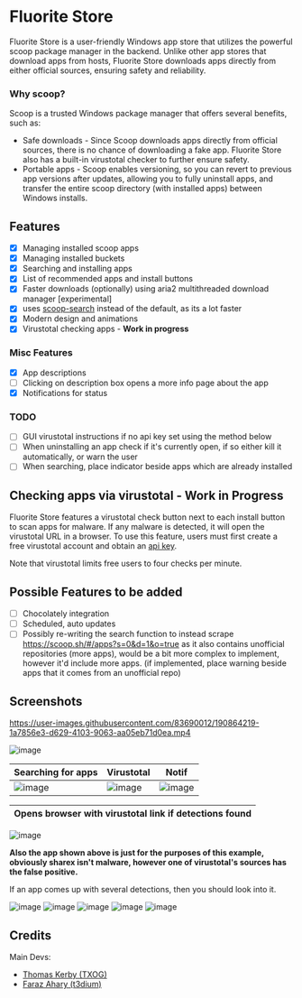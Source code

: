 # Fluorite Store
Fluorite Store is a user-friendly Windows app store that utilizes the powerful scoop package manager in the backend. Unlike other app stores that download apps from hosts, Fluorite Store downloads apps directly from either official sources, ensuring safety and reliability.

### Why scoop?

Scoop is a trusted Windows package manager that offers several benefits, such as:
* Safe downloads - Since Scoop downloads apps directly from official sources, there is no chance of downloading a fake app. Fluorite Store also has a built-in virustotal checker to further ensure safety.
* Portable apps - Scoop enables versioning, so you can revert to previous app versions after updates, allowing you to fully uninstall apps, and transfer the entire scoop directory (with installed apps) between Windows installs.

## Features 

- [x] Managing installed scoop apps
- [x] Managing installed buckets
- [x] Searching and installing apps
- [x] List of recommended apps and install buttons
- [x] Faster downloads (optionally) using aria2 multithreaded download manager [experimental]
- [x] uses [scoop-search](https://github.com/shilangyu/scoop-search) instead of the default, as its a lot faster
- [x] Modern design and animations
- [x] Virustotal checking apps - **Work in progress**

### Misc Features
- [x] App descriptions
- [ ] Clicking on description box opens a more info page about the app
- [x] Notifications for status

### TODO
- [ ] GUI virustotal instructions if no api key set using the method below
- [ ] When uninstalling an app check if it's currently open, if so either kill it automatically, or warn the user
- [ ] When searching, place indicator beside apps which are already installed

## Checking apps via virustotal - Work in Progress

Fluorite Store features a virustotal check button next to each install button to scan apps for malware. If any malware is detected, it will open the virustotal URL in a browser. To use this feature, users must first create a free virustotal account and obtain an [api key](https://www.virustotal.com/gui/my-apikey).

Note that virustotal limits free users to four checks per minute.

## Possible Features to be added
- [ ] Chocolately integration
- [ ] Scheduled, auto updates
- [ ] Possibly re-writing the search function to instead scrape https://scoop.sh/#/apps?s=0&d=1&o=true as it also contains unofficial repositories (more apps), would be a bit more complex to implement, however it'd include more apps. (if implemented, place warning beside apps that it comes from an unofficial repo)

## Screenshots
https://user-images.githubusercontent.com/83690012/190864219-1a7856e3-d629-4103-9063-aa05eb71d0ea.mp4

![image](https://user-images.githubusercontent.com/83690012/200650749-71f51ff8-d982-4658-b728-68485564c3df.png)

| Searching for apps | Virustotal  | Notif
| ------- | --- | --- |
![image](https://user-images.githubusercontent.com/83690012/200653746-ddc0ec54-52aa-4b3d-9a68-eebe7913e06f.png) | ![image](https://user-images.githubusercontent.com/83690012/200655668-322f63ad-2d83-449a-8187-53283b016f05.png) | ![image](https://user-images.githubusercontent.com/83690012/200654215-ea58d4c6-027f-4a01-866e-5c5d43b78bf4.png)

| Opens browser with virustotal link if detections found  |
| ------- |
![image](https://user-images.githubusercontent.com/83690012/200657087-5449945b-6862-46c7-b2d4-511cb51ff078.png)

**Also the app shown above is just for the purposes of this example, obviously sharex isn't malware, however one of virustotal's sources has the false positive.** 

If an app comes up with several detections, then you should look into it.

![image](https://user-images.githubusercontent.com/83690012/200662758-51f1ec8b-b3e1-4460-823e-752caa10e3c7.png)
![image](https://user-images.githubusercontent.com/83690012/200663513-3a8319ab-e602-424b-8e39-39035c72d637.png)
![image](https://user-images.githubusercontent.com/83690012/200665690-cbe68828-3136-4ee7-8461-3f5185e47ccd.png)
![image](https://user-images.githubusercontent.com/83690012/200650325-03480b17-6c6a-41ff-b935-08882b6b34d1.png)
![image](https://user-images.githubusercontent.com/83690012/200650515-6b064abb-37db-44fd-99d0-4662b726e91e.png)

## Credits

Main Devs:
- [Thomas Kerby (TXOG)](https://github.com/TXOG)
- [Faraz Ahary (t3dium)](https://github.com/t3dium)

